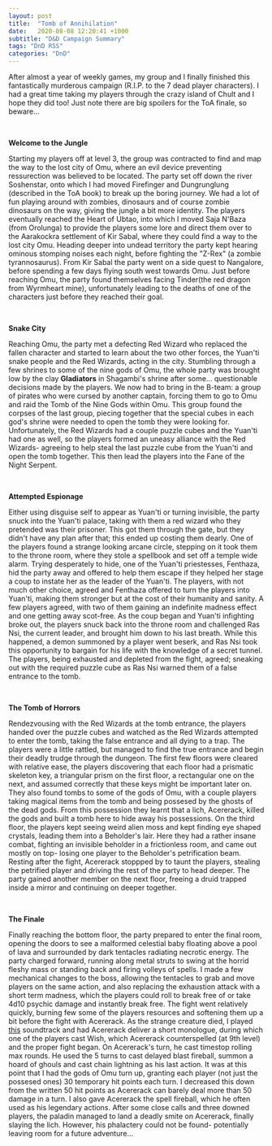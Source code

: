```yaml
---
layout: post
title:  "Tomb of Annihilation"
date:   2020-08-08 12:20:41 +1000
subtitle: "D&D Campaign Summary"
tags: "DnD RSS"
categories: "DnD"
---
```


After almost a year of weekly games, my group and I finally finished this fantastically murderous campaign (R.I.P. to the 7 dead player characters). I had a great time taking my players through the crazy island of Chult and I hope they did too! Just note there are big spoilers for the ToA finale, so beware...

<br/>

__Welcome to the Jungle__

Starting my players off at level 3, the group was contracted to find and map the way to the lost city of Omu, where an evil device preventing ressurection was believed to be located. The party set off down the river Soshenstar, onto which I had moved Firefinger and Dungrunglung (described in the ToA book) to break up the boring journey. We had a lot of fun playing around with zombies, dinosaurs and of course zombie dinosaurs on the way, giving the jungle a bit more identity. The players eventually reached the Heart of Ubtao, into which I moved Saja N'Baza (from Orolunga) to provide the players some lore and direct them over to the Aarakockra settlement of Kir Sabal, where they could find a way to the lost city Omu. Heading deeper into undead territory the party kept hearing ominous stomping noises each night, before fighting the "Z-Rex" (a zombie tyrannosaurus). From Kir Sabal the party went on a side quest to Nangalore, before spending a few days flying south west towards Omu. Just before reaching Omu, the party found themselves facing Tinder(the red dragon from Wyrmheart mine), unfortunately leading to the deaths of one of the characters just before they reached their goal. 

<br/>

__Snake City__

Reaching Omu, the party met a defecting Red Wizard who replaced the fallen character and started to learn about the two other forces, the Yuan'ti snake people and the Red Wizards, acting in the city. Stumbling through a few shrines to some of the nine gods of Omu, the whole party was brought low by the clay __Gladiators__ in Shagambi's shrine after some... questionable decisions made by the players. We now had to bring in the B-team: a group of pirates who were cursed by another captain, forcing them to go to Omu and raid the Tomb of the Nine Gods within Omu. This group found the corpses of the last group, piecing together that the special cubes in each god's shrine were needed to open the tomb they were looking for. Unfortunately, the Red Wizards had a couple puzzle cubes and the Yuan'ti had one as well, so the players formed an uneasy alliance with the Red Wizards- agreeing to help steal the last puzzle cube from the Yuan'ti and open the tomb together. This then lead the players into the Fane of the Night Serpent.

<br/>

__Attempted Espionage__

Either using disguise self to appear as Yuan'ti or turning invisible, the party snuck into the Yuan'ti palace, taking with them a red wizard who they pretended was their prisoner. This got them through the gate, but they didn't have any plan after that; this ended up costing them dearly. One of the players found a strange looking arcane circle, stepping on it took them to the throne room, where they stole a spellbook and set off a temple wide alarm. Trying desperately to hide, one of the Yuan'ti priestesses, Fenthaza, hid the party away and offered to help them escape if they helped her stage a coup to instate her as the leader of the Yuan'ti. The players, with not much other choice, agreed and Fenthaza offered to turn the players into Yuan'ti, making them stronger but at the cost of their humanity and sanity. A few players agreed, with two of them gaining an indefinite madness effect and one getting away scot-free. As the coup began and Yuan'ti infighting broke out, the players snuck back into the throne room and challenged Ras Nsi, the current leader, and brought him down to his last breath. While this happened, a demon summoned by a player went beserk, and Ras Nsi took this opportunity to bargain for his life with the knowledge of a secret tunnel. The players, being exhausted and depleted from the fight, agreed; sneaking out with the required puzzle cube as Ras Nsi warned them of a false entrance to the tomb. 

<br/>

__The Tomb of Horrors__

Rendezvousing with the Red Wizards at the tomb entrance, the players handed over the puzzle cubes and watched as the Red Wizards attempted to enter the tomb, taking the false entrance and all dying to a trap. The players were a little rattled, but managed to find the true entrance and begin their deadly trudge through the dungeon. The first few floors were cleared with relative ease, the players discovering that each floor had a prismatic skeleton key, a triangular prism on the first floor, a rectangular one on the next, and assumed correctly that these keys might be important later on. They also found tombs to some of the gods of Omu, with a couple players taking magical items from the tomb and being possesed by the ghosts of the dead gods. From this possession they learnt that a lich, Acererack, killed the gods and built a tomb here to hide away his possessions. On the third floor, the players kept seeing weird alien moss and kept finding eye shaped crystals, leading them into a Beholder's lair. Here they had a rather insane combat, fighting an invisible beholder in a frictionless room, and came out mostly on top- losing one player to the Beholder's petrification beam. Resting after the fight, Acererack stoppped by to taunt the players, stealing the petrified player and driving the rest of the party to head deeper. The party gained another member on the next floor, freeing a druid trapped inside a mirror and continuing on deeper together.

<br/>

__The Finale__

Finally reaching the bottom floor, the party prepared to enter the final room, opening the doors to see a malformed celestial baby floating above a pool of lava and surrounded by dark tentacles radiating necrotic energy. The party charged forward, running along metal struts to swing at the horrid fleshy mass or standing back and firing volleys of spells. I made a few mechanical changes to the boss, allowing the tentacles to grab and move players on the same action, and also replacing the exhaustion attack with a short term madness, which the players could roll to break free of or take 4d10 psychic damage and instantly break free. The fight went relatively quickly, burning few some of the players resources and softening them up a bit before the fight with Acererack. As the strange creature died, I played <a href="https://youtu.be/EpxuYcuSods">this</a> soundtrack and had Acererack deliver a short monologue, during which one of the players cast Wish, which Acererack counterspelled (at 9th level) and the proper fight began. On Acererack's turn, he cast timestop rolling max rounds. He used the 5 turns to cast delayed blast fireball, summon a hoard of ghouls and cast chain lightning as his last action. It was at this point that I had the gods of Omu turn up, granting each player (not just the possesed ones) 30 temporary hit points each turn. I decreased this down from the written 50 hit points as Acererack can barely deal more than 50 damage in a turn. I also gave Acererack the spell fireball, which he often used as his legendary actions. After some close calls and three downed players, the paladin managed to land a deadly smite on Acererack, finally slaying the lich. However, his phalactery could not be found- potentially leaving room for a future adventure...

<br/>

